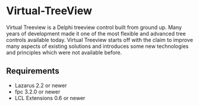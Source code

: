 # Virtual-TreeView
Virtual Treeview is a Delphi treeview control built from ground up. Many years of development made it one of the most flexible and advanced tree controls available today. Virtual Treeview starts off with the claim to improve many aspects of existing solutions and introduces some new technologies and principles which were not available before.

## Requirements
 * Lazarus 2.2 or newer
 * fpc 3.2.0 or newer
 * LCL Extensions 0.6 or newer
